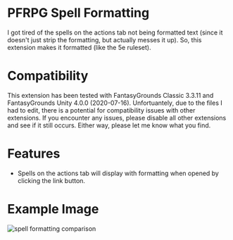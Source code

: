 # PFRPG Spell Formatting
I got tired of the spells on the actions tab not being formatted text (since it doesn't just strip the formatting, but actually messes it up). So, this extension makes it formatted (like the 5e ruleset).

# Compatibility
This extension has been tested with FantasyGrounds Classic 3.3.11 and FantasyGrounds Unity 4.0.0 (2020-07-16). Unfortuantely, due to the files I had to edit, there is a potential for compatibility issues with other extensions. If you encounter any issues, please disable all other extensions and see if it still occurs. Either way, please let me know what you find.

# Features
* Spells on the actions tab will display with formatting when opened by clicking the link button.

# Example Image
<img src="https://i.imgur.com/Hm0LFi7.png" alt="spell formatting comparison"/>
